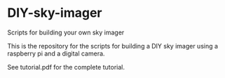 # DIY-sky-imager
Scripts for building your own sky imager

This is the repository for the scripts for building a DIY sky imager using a raspberry pi and a digital camera.

See tutorial.pdf for the complete tutorial.
